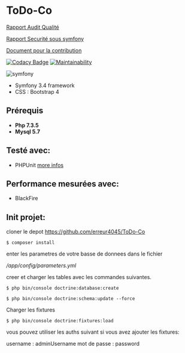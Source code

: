 # ToDo-Co
[Rapport Audit Qualité](https://github.com/erreur4045/ToDo-Co)

[Rapport Securité sous symfony](https://github.com/erreur4045/ToDo-Co)

[Document pour la contribution](https://github.com/erreur4045/ToDo-Co/master/Contributing.md)


[![Codacy Badge](https://api.codacy.com/project/badge/Grade/ce4a1463cb724de19ff9ef371f688422)](https://app.codacy.com/manual/erreur4045/ToDo-Co?utm_source=github.com&utm_medium=referral&utm_content=erreur4045/ToDo-Co&utm_campaign=Badge_Grade_Dashboard)
[![Maintainability](https://api.codeclimate.com/v1/badges/770472da3b7b6b6cbbab/maintainability)](https://codeclimate.com/github/erreur4045/BileMo/maintainability)


![symfony](https://symfony.com/images/logos/header-logo.svg)

* Symfony 3.4 framework
* CSS : Bootstrap 4

## Prérequis
* **Php 7.3.5**
* **Mysql 5.7**

## Testé avec:
- PHPUnit [more infos](https://phpunit.de/)

## Performance mesurées avec:
- BlackFire

## Init projet:
cloner le depot https://github.com/erreur4045/ToDo-Co

```
$ composer install
```
enter les parametres de votre basse de donnees dans le fichier 

*/app/config/parameters.yml*

creer et charger les tables avec les commandes suivantes.
```
$ php bin/console doctrine:database:create
```
```
$ php bin/console doctrine:schema:update --force
```
Charger les fixtures
```
$ php bin/console doctrine:fixtures:load
```
vous pouvez utiliser les auths suivant si vous avez ajouter les fixtures:

username : adminUsername
mot de passe : password
